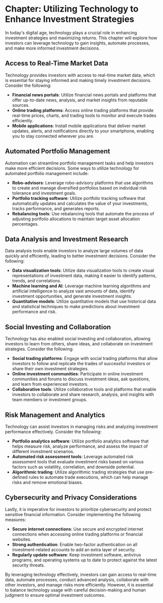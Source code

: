 Chapter: Utilizing Technology to Enhance Investment Strategies
==============================================================

In today's digital age, technology plays a crucial role in enhancing investment strategies and maximizing returns. This chapter will explore how investors can leverage technology to gain insights, automate processes, and make more informed investment decisions.

Access to Real-Time Market Data
-------------------------------

Technology provides investors with access to real-time market data, which is essential for staying informed and making timely investment decisions. Consider the following:

* **Financial news portals**: Utilize financial news portals and platforms that offer up-to-date news, analysis, and market insights from reputable sources.
* **Online trading platforms**: Access online trading platforms that provide real-time prices, charts, and trading tools to monitor and execute trades efficiently.
* **Mobile applications**: Install mobile applications that deliver market updates, alerts, and notifications directly to your smartphone, enabling you to stay connected wherever you are.

Automated Portfolio Management
------------------------------

Automation can streamline portfolio management tasks and help investors make more efficient decisions. Some ways to utilize technology for automated portfolio management include:

* **Robo-advisors**: Leverage robo-advisory platforms that use algorithms to create and manage diversified portfolios based on individual risk tolerance and investment goals.
* **Portfolio tracking software**: Utilize portfolio tracking software that automatically updates and calculates the value of your investments, tracks performance, and generates reports.
* **Rebalancing tools**: Use rebalancing tools that automate the process of adjusting portfolio allocations to maintain target asset allocation percentages.

Data Analysis and Investment Research
-------------------------------------

Data analysis tools enable investors to analyze large volumes of data quickly and efficiently, leading to better investment decisions. Consider the following:

* **Data visualization tools**: Utilize data visualization tools to create visual representations of investment data, making it easier to identify patterns, trends, and correlations.
* **Machine learning and AI**: Leverage machine learning algorithms and artificial intelligence to analyze vast amounts of data, identify investment opportunities, and generate investment insights.
* **Quantitative models**: Utilize quantitative models that use historical data and statistical techniques to make predictions about investment performance and risk.

Social Investing and Collaboration
----------------------------------

Technology has also enabled social investing and collaboration, allowing investors to learn from others, share ideas, and collaborate on investment strategies. Consider the following:

* **Social trading platforms**: Engage with social trading platforms that allow investors to follow and replicate the trades of successful investors or share their own investment strategies.
* **Online investment communities**: Participate in online investment communities and forums to discuss investment ideas, ask questions, and learn from experienced investors.
* **Collaborative tools**: Utilize collaborative tools and platforms that enable investors to collaborate and share research, analysis, and insights with team members or investment groups.

Risk Management and Analytics
-----------------------------

Technology can assist investors in managing risks and analyzing investment performance effectively. Consider the following:

* **Portfolio analytics software**: Utilize portfolio analytics software that helps measure risk, analyze performance, and assess the impact of different investment scenarios.
* **Automated risk assessment tools**: Leverage automated risk assessment tools that evaluate investment risks based on various factors such as volatility, correlation, and downside potential.
* **Algorithmic trading**: Utilize algorithmic trading strategies that use pre-defined rules to automate trade executions, which can help manage risks and remove emotional biases.

Cybersecurity and Privacy Considerations
----------------------------------------

Lastly, it is imperative for investors to prioritize cybersecurity and protect sensitive financial information. Consider implementing the following measures:

* **Secure internet connections**: Use secure and encrypted internet connections when accessing online trading platforms or financial websites.
* **Strong authentication**: Enable two-factor authentication on all investment-related accounts to add an extra layer of security.
* **Regularly update software**: Keep investment software, antivirus programs, and operating systems up to date to protect against the latest security threats.

By leveraging technology effectively, investors can gain access to real-time data, automate processes, conduct advanced analysis, collaborate with other investors, and manage risks more efficiently. However, it is essential to balance technology usage with careful decision-making and human judgment to ensure optimal investment outcomes.
